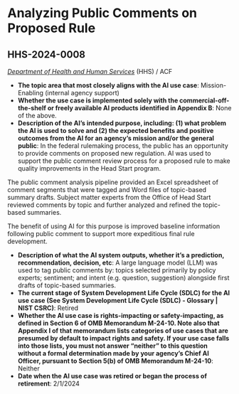 # Analyzing Public Comments on Proposed Rule
## HHS-2024-0008
_[Department of Health and Human Services](<../3_agency/Department of Health and Human Services.md>)_ (HHS) / ACF


+ **The topic area that most closely aligns with the AI use case**: Mission-Enabling (internal agency support)
+ **Whether the use case is implemented solely with the commercial-off-the-shelf or freely available AI products identified in Appendix B**: None of the above.
+ **Description of the AI’s intended purpose, including: (1) what problem the AI is used to solve and (2) the expected benefits and positive outcomes from the AI for an agency’s mission and/or the general public**: In the federal rulemaking process, the public has an opportunity to provide comments on proposed new regulation. AI was used to support the public comment review process for a proposed rule to make quality improvements in the Head Start program.

The public comment analysis pipeline provided an Excel spreadsheet of comment segments that were tagged and Word files of topic-based summary drafts. Subject matter experts from the Office of Head Start reviewed comments by topic and further analyzed and refined the topic-based summaries.

The benefit of using AI for this purpose is improved baseline information following public comment to support more expeditious final rule development.
+ **Description of what the AI system outputs, whether it’s a prediction, recommendation, decision, etc**: A large language model (LLM) was used to tag public comments by: topics selected primarily by policy experts; sentiment; and intent (e.g. question, suggestion) alongside first drafts of topic-based summaries.
+ **The current stage of System Development Life Cycle (SDLC) for the AI use case (See System Development Life Cycle (SDLC) - Glossary | NIST CSRC)**: Retired
+ **Whether the AI use case is rights-impacting or safety-impacting, as defined in Section 6 of OMB Memorandum M-24-10. Note also that Appendix I of that memorandum lists categories of use cases that are presumed by default to impact rights and safety. If your use case falls into those lists, you must not answer “neither” to this question without a formal determination made by your agency’s Chief AI Officer, pursuant to Section 5(b) of OMB Memorandum M-24-10**: Neither
+ **Date when the AI use case was retired or began the process of retirement**: 2/1/2024